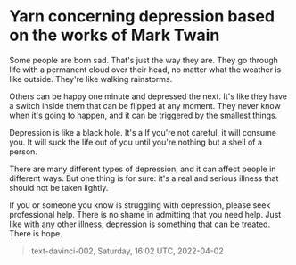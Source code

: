 # Yarn concerning depression based on the works of Mark Twain


Some people are born sad. That's just the way they are. They go through life with a permanent cloud over their head, no matter what the weather is like outside. They're like walking rainstorms.

Others can be happy one minute and depressed the next. It's like they have a switch inside them that can be flipped at any moment. They never know when it's going to happen, and it can be triggered by the smallest things.

 Depression is like a black hole. It's a If you're not careful, it will consume you. It will suck the life out of you until you're nothing but a shell of a person.

There are many different types of depression, and it can affect people in different ways. But one thing is for sure: it's a real and serious illness that should not be taken lightly.

If you or someone you know is struggling with depression, please seek professional help. There is no shame in admitting that you need help. Just like with any other illness, depression is something that can be treated. There is hope.

> text-davinci-002, Saturday, 16:02 UTC, 2022-04-02
